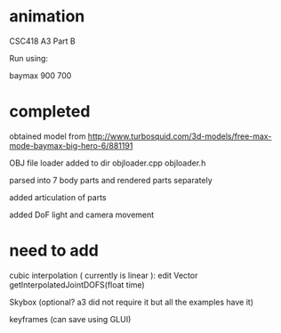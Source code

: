 # animation
CSC418 A3 Part B

Run using: 

baymax 900 700
# completed
obtained model from http://www.turbosquid.com/3d-models/free-max-mode-baymax-big-hero-6/881191

OBJ file loader added to dir objloader.cpp objloader.h

parsed into 7 body parts and rendered parts separately

added articulation of parts

added DoF light and camera movement

# need to add
cubic interpolation ( currently is linear ): edit Vector getInterpolatedJointDOFS(float time)

Skybox (optional? a3 did not require it but all the examples have it)

keyframes (can save using GLUI)
